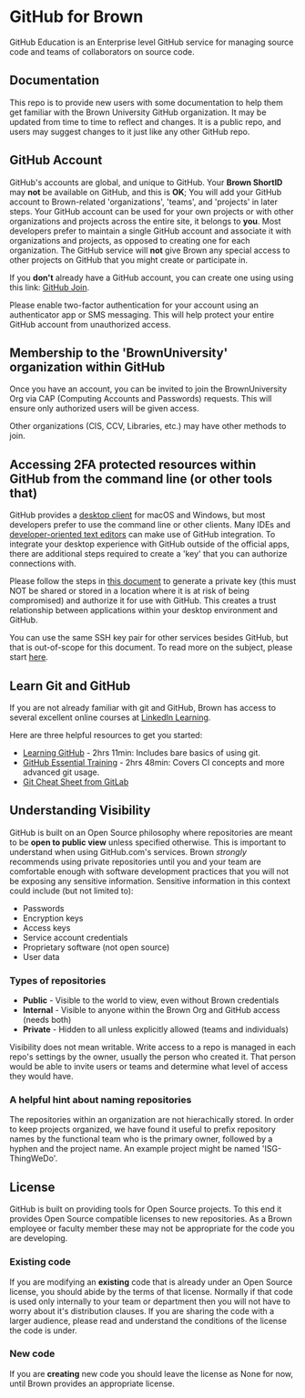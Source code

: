 # GitHub for Brown

GitHub Education is an Enterprise level GitHub service for managing source code and teams of collaborators on source code. 

## Documentation

This repo is to provide new users with some documentation to help them get familiar with the Brown University GitHub organization. It may be updated from time to time to reflect and changes. It is a public repo, and users may suggest changes to it just like any other GitHub repo.

## GitHub Account

GitHub's accounts are global, and unique to GitHub. Your **Brown ShortID** may **not** be available on GitHub, and this is **OK**; You will add your GitHub account to Brown-related 'organizations', 'teams', and 'projects' in later steps. Your GitHub account can be used for your own projects or with other organizations and projects across the entire site, it belongs to **you**. Most developers prefer to maintain a single GitHub account and associate it with organizations and projects, as opposed to creating one for each organization. The GitHub service will **not** give Brown any special access to other projects on GitHub that you might create or participate in.

If you **don't** already have a GitHub account, you can create one using using this link: [GitHub Join](https://github.com/join).

Please enable two-factor authentication for your account using an authenticator app or SMS messaging. This will help protect your entire GitHub account from unauthorized access.

## Membership to the 'BrownUniversity' organization within GitHub


Once you have an account, you can be invited to join the BrownUniversity Org via CAP (Computing Accounts and Passwords) requests. This will ensure only authorized users will be given access.

Other organizations (CIS, CCV, Libraries, etc.) may have other methods to join.

## Accessing 2FA protected resources within GitHub from the command line (or other tools that)

GitHub provides a [desktop client](https://desktop.github.com/) for macOS and Windows, but most developers prefer to use the command line or other clients. Many IDEs and [developer-oriented text editors](https://atom.io/) can make use of GitHub integration. To integrate your desktop experience with GitHub outside of the official apps, there are additional steps required to create a 'key' that you can authorize connections with.

Please follow the steps in [this document](https://docs.github.com/en/github/authenticating-to-github/connecting-to-github-with-ssh) to generate a private key (this must NOT be shared or stored in a location where it is at risk of being compromised) and authorize it for use with GitHub. This creates a trust relationship between applications within your desktop environment and GitHub.

You can use the same SSH key pair for other services besides GitHub, but that is out-of-scope for this document. To read more on the subject, please start [here](https://www.ssh.com/ssh/public-key-authentication).

## Learn Git and GitHub

If you are not already familiar with git and GitHub, Brown has access to several excellent online courses at [LinkedIn Learning](https://www.linkedin.com/learning/).

Here are three helpful resources to get you started:

* [Learning GitHub](https://www.linkedin.com/learning/learning-github/version-control-and-collaboration-with-github) - 2hrs 11min: Includes bare basics of using git.  
* [GitHub Essential Training](https://www.linkedin.com/learning/github-essential-training) - 2hrs 48min: Covers CI concepts and more advanced git usage.
* [Git Cheat Sheet from GitLab](https://about.gitlab.com/images/press/git-cheat-sheet.pdf)

## Understanding Visibility

GitHub is built on an Open Source philosophy where repositories are meant to be **open to public view** unless specified otherwise. This is important to understand when using GitHub.com's services. Brown *strongly* recommends using private repositories until you and your team are comfortable enough with software development practices that you will not be exposing any sensitive information. Sensitive information in this context could include (but not limited to):

- Passwords
- Encryption keys
- Access keys
- Service account credentials
- Proprietary software (not open source)
- User data

### Types of repositories

* **Public** - Visible to the world to view, even without Brown credentials
* **Internal** - Visible to anyone within the Brown Org and GitHub access (needs both)
* **Private** - Hidden to all unless explicitly allowed (teams and individuals)

Visibility does not mean writable. Write access to a repo is managed in each repo's settings by the owner, usually the person who created it. That person would be able to invite users or teams and determine what level of access they would have.

### A helpful hint about naming repositories

The repositories within an organization are not hierachically stored. In order to keep projects organized, we have found it useful to prefix repository names by the functional team who is the primary owner, followed by a hyphen and the project name. An example project might be named 'ISG-ThingWeDo'.

## License

GitHub is built on providing tools for Open Source projects. To this end it provides Open Source compatible licenses to new repositories. As a Brown employee or faculty member these may not be appropriate for the code you are developing. 

### Existing code

If you are modifying an **existing** code that is already under an Open Source license, you should abide by the terms of that license. Normally if that code is used only internally to your team or department then you will not have to worry about it's distribution clauses. If you are sharing the code with a larger audience, please read and understand the conditions of the license the code is under.

### New code

If you are **creating** new code you should leave the license as None for now, until Brown provides an appropriate license. 
